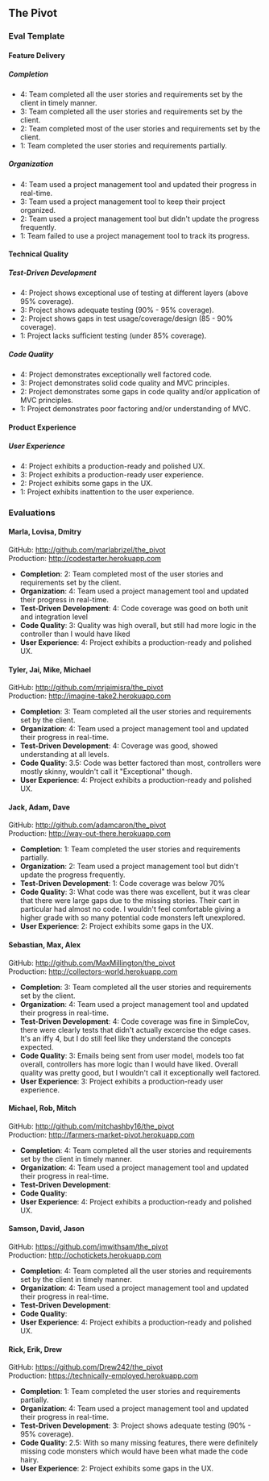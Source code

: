 ## The Pivot

### Eval Template

#### Feature Delivery

##### Completion

* 4: Team completed all the user stories and requirements set by the client in timely manner.
* 3: Team completed all the user stories and requirements set by the client.
* 2: Team completed most of the user stories and requirements set by the client.
* 1: Team completed the user stories and requirements partially.

##### Organization

* 4: Team used a project management tool and updated their progress in real-time.
* 3: Team used a project management tool to keep their project organized.
* 2: Team used a project management tool but didn't update the progress frequently.
* 1: Team failed to use a project management tool to track its progress.

#### Technical Quality

##### Test-Driven Development

* 4: Project shows exceptional use of testing at different layers (above 95% coverage).
* 3: Project shows adequate testing (90% - 95% coverage).
* 2: Project shows gaps in test usage/coverage/design (85 - 90% coverage).
* 1: Project lacks sufficient testing (under 85% coverage).

##### Code Quality

* 4: Project demonstrates exceptionally well factored code.
* 3: Project demonstrates solid code quality and MVC principles.
* 2: Project demonstrates some gaps in code quality and/or application of MVC principles.
* 1: Project demonstrates poor factoring and/or understanding of MVC.

#### Product Experience

##### User Experience

* 4: Project exhibits a production-ready and polished UX.
* 3: Project exhibits a production-ready user experience.
* 2: Project exhibits some gaps in the UX.
* 1: Project exhibits inattention to the user experience.

### Evaluations

#### Marla, Lovisa, Dmitry

GitHub: http://github.com/marlabrizel/the_pivot<br>
Production: http://codestarter.herokuapp.com

* **Completion**: 2: Team completed most of the user stories and requirements set by the client.
* **Organization**: 4: Team used a project management tool and updated their progress in real-time.
* **Test-Driven Development**: 4: Code coverage was good on both unit and integration level
* **Code Quality**: 3: Quality was high overall, but still had more logic in the controller than I would have liked
* **User Experience**: 4: Project exhibits a production-ready and polished UX.

#### Tyler, Jai, Mike, Michael

GitHub: http://github.com/mrjaimisra/the_pivot<br>
Production: http://imagine-take2.herokuapp.com

* **Completion**: 3: Team completed all the user stories and requirements set by the client.
* **Organization**: 4: Team used a project management tool and updated their progress in real-time.
* **Test-Driven Development**: 4: Coverage was good, showed understanding at all levels.
* **Code Quality**: 3.5: Code was better factored than most, controllers were mostly skinny, wouldn't call it "Exceptional" though.
* **User Experience**: 4: Project exhibits a production-ready and polished UX.

#### Jack, Adam, Dave

GitHub: http://github.com/adamcaron/the_pivot<br>
Production: http://way-out-there.herokuapp.com

* **Completion**: 1: Team completed the user stories and requirements partially.
* **Organization**: 2: Team used a project management tool but didn't update the progress frequently.
* **Test-Driven Development**: 1: Code coverage was below 70%
* **Code Quality**: 3: What code was there was excellent, but it was clear that there were large gaps due to the missing stories. Their cart in particular had almost no code. I wouldn't feel comfortable giving a higher grade with so many potential code monsters left unexplored.
* **User Experience**: 2: Project exhibits some gaps in the UX.

#### Sebastian, Max, Alex

GitHub: http://github.com/MaxMillington/the_pivot<br>
Production: http://collectors-world.herokuapp.com

* **Completion**: 3: Team completed all the user stories and requirements set by the client.
* **Organization**: 4: Team used a project management tool and updated their progress in real-time.
* **Test-Driven Development**: 4: Code coverage was fine in SimpleCov, there were clearly tests that didn't actually excercise the edge cases. It's an iffy 4, but I do still feel like they understand the concepts expected.
* **Code Quality**: 3: Emails being sent from user model, models too fat overall, controllers has more logic than I would have liked. Overall quality was pretty good, but I wouldn't call it exceptionally well factored.
* **User Experience**: 3: Project exhibits a production-ready user experience.

#### Michael, Rob, Mitch

GitHub: http://github.com/mitchashby16/the_pivot<br>
Production: http://farmers-market-pivot.herokuapp.com

* **Completion**: 4: Team completed all the user stories and requirements set by the client in timely manner.
* **Organization**: 4: Team used a project management tool and updated their progress in real-time.
* **Test-Driven Development**:
* **Code Quality**:
* **User Experience**: 4: Project exhibits a production-ready and polished UX.

#### Samson, David, Jason

GitHub: https://github.com/imwithsam/the_pivot<br>
Production: http://ochotickets.herokuapp.com

* **Completion**: 4: Team completed all the user stories and requirements set by the client in timely manner.
* **Organization**: 4: Team used a project management tool and updated their progress in real-time.
* **Test-Driven Development**:
* **Code Quality**:
* **User Experience**: 4: Project exhibits a production-ready and polished UX.

#### Rick, Erik, Drew

GitHub: https://github.com/Drew242/the_pivot<br>
Production: https://technically-employed.herokuapp.com

* **Completion**: 1: Team completed the user stories and requirements partially.
* **Organization**: 4: Team used a project management tool and updated their progress in real-time.
* **Test-Driven Development**: 3: Project shows adequate testing (90% - 95% coverage).
* **Code Quality**: 2.5: With so many missing features, there were definitely missing code monsters which would have been what made the code hairy.
* **User Experience**: 2: Project exhibits some gaps in the UX.
